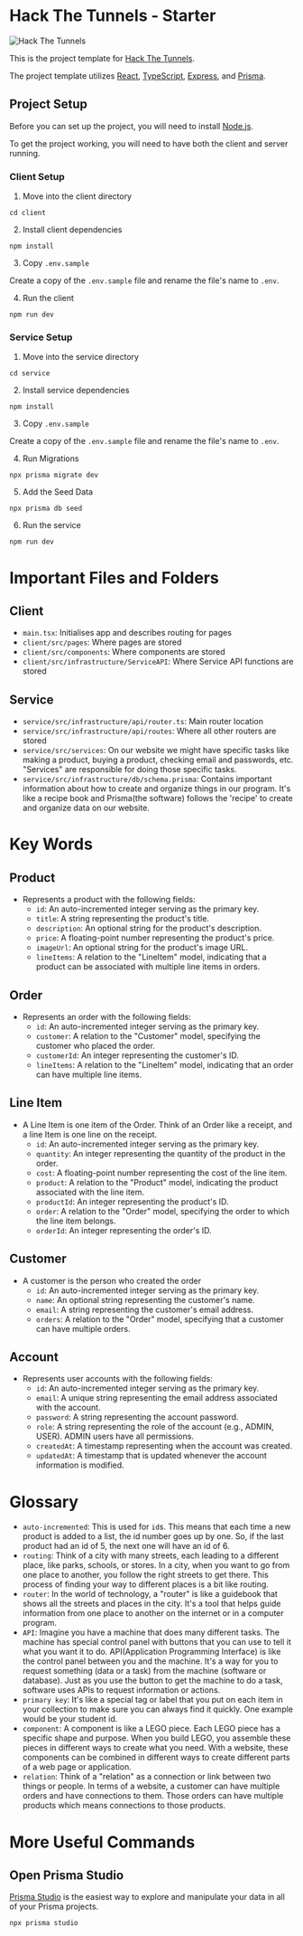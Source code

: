 # Hack The Tunnels - Starter

![Hack The Tunnels](https://i.imgur.com/hfdpJca.png)

This is the project template for [Hack The Tunnels](https://ccss.carleton.ca/hackthetunnels/).

The project template utilizes [React](https://react.dev/), [TypeScript](https://www.typescriptlang.org/), [Express](https://expressjs.com/), and [Prisma](https://www.prisma.io/).

## Project Setup

Before you can set up the project, you will need to install [Node.js](https://nodejs.org/en).

To get the project working, you will need to have both the client and server running.

### Client Setup

1. Move into the client directory

```
cd client
``` 

2. Install client dependencies

```
npm install
```

3. Copy `.env.sample`

Create a copy of the `.env.sample` file and rename the file's name to `.env`.

4. Run the client

```
npm run dev
```

### Service Setup

1. Move into the service directory

```
cd service
```

2. Install service dependencies

```
npm install
```

3. Copy `.env.sample`

Create a copy of the `.env.sample` file and rename the file's name to `.env`.

4. Run Migrations

```
npx prisma migrate dev
```

5. Add the Seed Data

```
npx prisma db seed
```

6. Run the service

```
npm run dev
```

# Important Files and Folders

## Client

- `main.tsx`: Initialises app and describes routing for pages
- `client/src/pages`: Where pages are stored
- `client/src/components`: Where components are stored
- `client/src/infrastructure/ServiceAPI`: Where Service API functions are stored

## Service

- `service/src/infrastructure/api/router.ts`: Main router location
- `service/src/infrastructure/api/routes`: Where all other routers are stored
- `service/src/services`: On our website we might have specific tasks like making a product, buying a product, checking email and passwords, etc. "Services" are responsible for doing those specific tasks.
- `service/src/infrastructure/db/schema.prisma`: Contains important information about how to create and organize things in our program. It's like a recipe book and Prisma(the software) follows the 'recipe' to create and organize data on our website.

# Key Words

## Product

- Represents a product with the following fields:
  - `id`: An auto-incremented integer serving as the primary key.
  - `title`: A string representing the product's title.
  - `description`: An optional string for the product's description.
  - `price`: A floating-point number representing the product's price.
  - `imageUrl`: An optional string for the product's image URL.
  - `lineItems`: A relation to the "LineItem" model, indicating that a product can be associated with multiple line items in orders.

## Order

- Represents an order with the following fields:
  - `id`: An auto-incremented integer serving as the primary key.
  - `customer`: A relation to the "Customer" model, specifying the customer who placed the order.
  - `customerId`: An integer representing the customer's ID.
  - `lineItems`: A relation to the "LineItem" model, indicating that an order can have multiple line items.

## Line Item

- A Line Item is one item of the Order. Think of an Order like a receipt, and a line Item is one line on the receipt.
  - `id`: An auto-incremented integer serving as the primary key.
  - `quantity`: An integer representing the quantity of the product in the order.
  - `cost`: A floating-point number representing the cost of the line item.
  - `product`: A relation to the "Product" model, indicating the product associated with the line item.
  - `productId`: An integer representing the product's ID.
  - `order`: A relation to the "Order" model, specifying the order to which the line item belongs.
  - `orderId`: An integer representing the order's ID.

## Customer

- A customer is the person who created the order
  - `id`: An auto-incremented integer serving as the primary key.
  - `name`: An optional string representing the customer's name.
  - `email`: A string representing the customer's email address.
  - `orders`: A relation to the "Order" model, specifying that a customer can have multiple orders.

## Account

- Represents user accounts with the following fields:
  - `id`: An auto-incremented integer serving as the primary key.
  - `email`: A unique string representing the email address associated with the account.
  - `password`: A string representing the account password.
  - `role`: A string representing the role of the account (e.g., ADMIN, USER). ADMIN users have all permissions.
  - `createdAt`: A timestamp representing when the account was created.
  - `updatedAt`: A timestamp that is updated whenever the account information is modified.

# Glossary

- `auto-incremented`: This is used for `id`s. This means that each time a new product is added to a list, the id number goes up by one. So, if the last product had an id of 5, the next one will have an id of 6.
- `routing`: Think of a city with many streets, each leading to a different place, like parks, schools, or stores. In a city, when you want to go from one place to another, you follow the right streets to get there. This process of finding your way to different places is a bit like routing.
- `router`: In the world of technology, a "router" is like a guidebook that shows all the streets and places in the city. It's a tool that helps guide information from one place to another on the internet or in a computer program.
- `API`: Imagine you have a machine that does many different tasks. The machine has special control panel with buttons that you can use to tell it what you want it to do. API(Application Programming Interface) is like the control panel between you and the machine. It's a way for you to request something (data or a task) from the machine (software or database). Just as you use the button to get the machine to do a task, software uses APIs to request information or actions.
- `primary key`: It's like a special tag or label that you put on each item in your collection to make sure you can always find it quickly. One example would be your student id.
- `component`: A component is like a LEGO piece. Each LEGO piece has a specific shape and purpose. When you build LEGO, you assemble these pieces in different ways to create what you need. With a website, these components can be combined in different ways to create different parts of a web page or application.
- `relation`: Think of a "relation" as a connection or link between two things or people. In terms of a website, a customer can have multiple orders and have connections to them. Those orders can have multiple products which means connections to those products.

# More Useful Commands

## Open Prisma Studio

[Prisma Studio](https://www.prisma.io/studio) is the easiest way to explore and manipulate your data in all of your Prisma projects.

```
npx prisma studio
```
